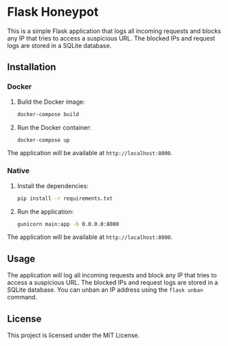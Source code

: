 # Flask Honeypot

This is a simple Flask application that logs all incoming requests and blocks any IP that tries to access a suspicious URL. The blocked IPs and request logs are stored in a SQLite database.

## Installation

### Docker

1. Build the Docker image:

    ```bash
    docker-compose build
    ```

2. Run the Docker container:

    ```bash
    docker-compose up
    ```

The application will be available at `http://localhost:8000`.

### Native

1. Install the dependencies:

    ```bash
    pip install -r requirements.txt
    ```

2. Run the application:

    ```bash
    gunicorn main:app -b 0.0.0.0:8000
    ```

The application will be available at `http://localhost:8000`.

## Usage

The application will log all incoming requests and block any IP that tries to access a suspicious URL. The blocked IPs and request logs are stored in a SQLite database. You can unban an IP address using the `flask unban` command.

## License

This project is licensed under the MIT License.